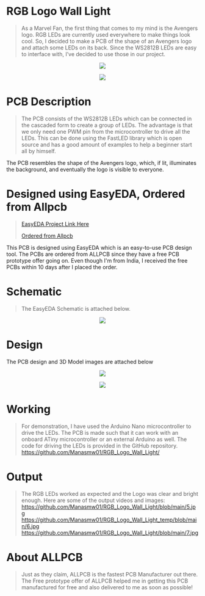# RGB Logo Wall Light
> As a Marvel Fan, the first thing that comes to my mind is the Avengers logo. RGB LEDs are currently used everywhere to make things look cool. So, I decided to make a PCB of the shape of an Avengers logo and attach some LEDs on its back. 
Since the WS2812B LEDs are easy to interface with, I’ve decided to use those in our project.

<p align="center">
<img align="center" src="https://github.com/Manasmw01/RGB_Logo_Wall_Light/blob/main/1.jpg">
</p>

<p align="center">
<img align="center" src="https://github.com/Manasmw01/RGB_Logo_Wall_Light/blob/main/2.jpg">
</p>


  
# PCB Description
> The PCB consists of the WS2812B LEDs which can be connected in the cascaded form to create a group of LEDs. 
The advantage is that we only need one PWM pin from the microcontroller to drive all the LEDs.
This can be done using the FastLED library which is open source and has a good amount of examples to help a beginner start all by himself.

The PCB resembles the shape of the Avengers logo, which, if lit, illuminates the background, and eventually the logo is visible to everyone.

# Designed using EasyEDA, Ordered from Allpcb
> [EasyEDA Project Link Here](https://oshwlab.com/manasmw333/tesseract_copy)
>
> [Ordered from Allpcb](https://allpcb.com/activity/free-pcb-prototype-2021.html)

This PCB is designed using EasyEDA which is an easy-to-use PCB design tool. 
The PCBs are ordered from ALLPCB since they have a free PCB prototype offer going on. Even though I'm from India, I received the free PCBs within 10 days after I placed the order.

# Schematic

> The EasyEDA Schematic is attached below. 

<p align="center">
<img align="center" src="https://github.com/Manasmw01/RGB_Logo_Wall_Light/blob/main/Schematic.png">
</p>

# Design
The PCB design and 3D Model images are attached below

<p align="center">
<img align="center" src="https://github.com/Manasmw01/RGB_Logo_Wall_Light/blob/main/4.png">
</p>

<p align="center">
<img align="center" src="https://github.com/Manasmw01/RGB_Logo_Wall_Light/blob/main/3.png">
</p>

# Working
>For demonstration, I have used the Arduino Nano microcontroller to drive the LEDs.
The PCB is made such that it can work with an onboard ATiny microcontroller or an external Arduino as well.
The code for driving the LEDs is provided in the GitHub repository.
https://github.com/Manasmw01/RGB_Logo_Wall_Light/

# Output
> The RGB LEDs worked as expected and the Logo was clear and bright enough.
Here are some of the output videos and images:
https://github.com/Manasmw01/RGB_Logo_Wall_Light/blob/main/5.jpg
https://github.com/Manasmw01/RGB_Logo_Wall_Light_temp/blob/main/6.jpg
https://github.com/Manasmw01/RGB_Logo_Wall_Light/blob/main/7.jpg


# About ALLPCB

>Just as they claim, ALLPCB is the fastest PCB Manufacturer out there. The Free prototype offer of ALLPCB helped me in getting this PCB manufactured for free and also delivered to me as soon as possible!
